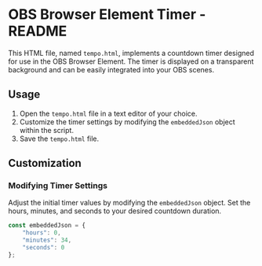 # OBS Browser Element Timer - README

This HTML file, named `tempo.html`, implements a countdown timer designed for use in the OBS Browser Element. The timer is displayed on a transparent background and can be easily integrated into your OBS scenes.

## Usage

1. Open the `tempo.html` file in a text editor of your choice.
2. Customize the timer settings by modifying the `embeddedJson` object within the script.
3. Save the `tempo.html` file.

## Customization

### Modifying Timer Settings

Adjust the initial timer values by modifying the `embeddedJson` object. Set the hours, minutes, and seconds to your desired countdown duration.

```javascript
const embeddedJson = {
    "hours": 0,
    "minutes": 34,
    "seconds": 0
};
